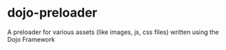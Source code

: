 dojo-preloader
==============

A preloader for various assets (like images, js, css files) written using the Dojo Framework